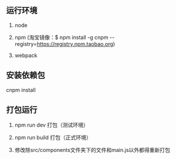 ## 运行环境

1. node

2. npm (淘宝镜像：$ npm install -g cnpm --registry=https://registry.npm.taobao.org)

3. webpack


## 安装依赖包

cnpm install 



## 打包运行

1. npm run dev  打包（测试环境）

2. npm run build  打包（正式环境）

4. 修改除src/components文件夹下的文件和main.js以外都得重新打包
